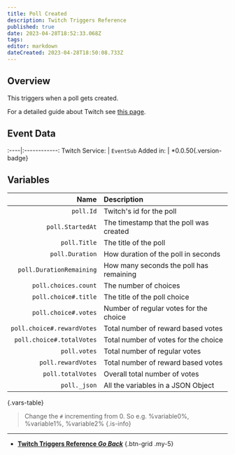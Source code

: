 ```yaml
---
title: Poll Created
description: Twitch Triggers Reference
published: true
date: 2023-04-28T18:52:33.068Z
tags: 
editor: markdown
dateCreated: 2023-04-28T18:50:08.733Z
---
```


## Overview
This triggers when a poll gets created.

For a detailed guide about Twitch see [this page](/Platforms/Twitch).

## Event Data
:----|:------------:
Twitch Service: | `EventSub`
Added in: | *0.0.50{.version-badge}

## Variables
Name | Description
----:|:------------
`poll.Id` | Twitch's id for the poll
`poll.StartedAt` | The timestamp that the poll was created
`poll.Title` | The title of the poll
`poll.Duration` | How duration of the poll in seconds
`poll.DurationRemaining` | How many seconds the poll has remaining
`poll.choices.count` | The number of choices
`poll.choice#.title` | The title of the poll choice
`poll.choice#.votes` | Number of regular votes for the choice
`poll.choice#.rewardVotes` | Total number of reward based votes
`poll.choice#.totalVotes` | Total number of votes for the choice
`poll.votes` | Total number of regular votes
`poll.rewardVotes` | Total number of reward based votes
`poll.totalVotes` | Overall total number of votes
`poll._json` | All the variables in a JSON Object
{.vars-table}

> Change the `#` incrementing from 0. So e.g. %variable0%, %variable1%, %variable2%
{.is-info}

---

- [<i class="mdi mdi-chevron-left"></i>**Twitch Triggers Reference *Go Back***](/Triggers/Twitch)
{.btn-grid .my-5}